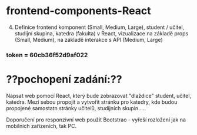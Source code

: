 # frontend-components-React
4. Definice frontend komponent (Small, Medium, Large), student / učitel, studijní skupina, katedra (fakulta) v React, vizualizace na základě props (Small, Medium), na základě interakce s API (Medium, Large)

### token = 60cb36f52d9af022

# ??pochopení zadání:??
Napsat web pomocí React, který bude zobrazovat "dlaždice" student, učitel, katedra.
Mezi sebou propojit a vytvořit stránku pro katedry, kde budou propojené samostatn stránky učitelů, studijních skupin....

Doporučení pro responzivní web použít Bootstrao - vyřeší rozložení jak na mobilních zařízeních, tak PC.

